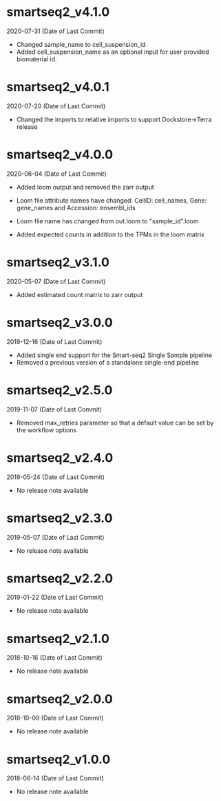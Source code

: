 # smartseq2_v4.1.0

2020-07-31 (Date of Last Commit)

* Changed sample_name to cell_suspension_id
* Added cell_suspension_name as an optional input for user provided biomaterial id. 


# smartseq2_v4.0.1

2020-07-20 (Date of Last Commit)

* Changed the imports to relative imports to support Dockstore->Terra release

# smartseq2_v4.0.0

2020-06-04 (Date of Last Commit)

* Added loom output and removed the zarr output

* Loom file attribute names have changed: CellID: cell_names, Gene: gene_names and Accession: ensembl_ids

* Loom file name has changed from out.loom to "sample_id".loom

* Added expected counts in addition to the TPMs in the loom matrix

# smartseq2_v3.1.0

2020-05-07 (Date of Last Commit)

* Added estimated count matrix to zarr output

# smartseq2_v3.0.0

2019-12-16 (Date of Last Commit)

* Added single end support for the Smart-seq2 Single Sample pipeline
* Removed a previous version of a standalone single-end pipeline


# smartseq2_v2.5.0

2019-11-07 (Date of Last Commit)

* Removed max_retries parameter so that a default value can be set by the workflow options

# smartseq2_v2.4.0

2019-05-24 (Date of Last Commit)

* No release note available

# smartseq2_v2.3.0

2019-05-07 (Date of Last Commit)

* No release note available

# smartseq2_v2.2.0

2019-01-22 (Date of Last Commit)

* No release note available

# smartseq2_v2.1.0

2018-10-16 (Date of Last Commit)

* No release note available

# smartseq2_v2.0.0 

2018-10-09 (Date of Last Commit)

* No release note available

# smartseq2_v1.0.0 

2018-06-14 (Date of Last Commit)

* No release note available



